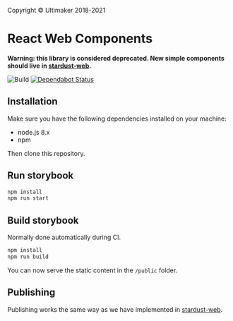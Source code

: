 Copyright © Ultimaker 2018-2021 

# React Web Components

**Warning: this library is considered deprecated.
New simple components should live in [stardust-web](https://github.com/Ultimaker/stardust-web).**

![Build](https://github.com/Ultimaker/react-web-components/workflows/Build%20and%20test/badge.svg)
[![Dependabot Status](https://api.dependabot.com/badges/status?host=github&repo=Ultimaker/react-web-components)](https://dependabot.com)

## Installation
Make sure you have the following dependencies installed on your machine:

* node.js 8.x
* npm

Then clone this repository.

## Run storybook
```bash
npm install
npm run start
```

## Build storybook
Normally done automatically during CI.

```bash
npm install
npm run build
```

You can now serve the static content in the `/public` folder.

## Publishing
Publishing works the same way as we have implemented in [stardust-web](https://github.com/Ultimaker/stardust-web/blob/master/docs/publishing.md).
